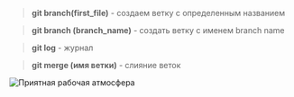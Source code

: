 > **git branch(first_file)** - создаем ветку с определенным названием

> **git branch (branch_name)** - создать ветку с именем branch name

> **git log** - журнал

>**git merge (имя ветки)** - слияние веток

![Приятная рабочая атмосфера](ноут1.jpeg)